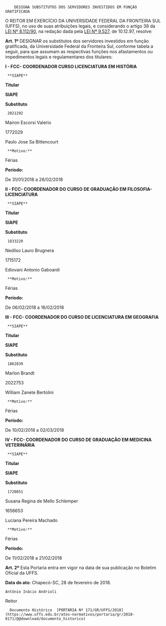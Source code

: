         DESIGNA SUBSTITUTOS DOS SERVIDORES INVESTIDOS EM FUNÇÃO GRATIFICADA  

O REITOR EM EXERCÍCIO DA UNIVERSIDADE FEDERAL DA FRONTEIRA SUL (UFFS), no uso de suas atribuições legais, e considerando o artigo 38 da [LEI Nº 8.112/90](http://www.planalto.gov.br/ccivil_03/Leis/L8112cons.htm), na redação dada pela [LEI Nº 9.527](http://www.planalto.gov.br/ccivil_03/leis/L9527.htm), de 10.12.97, resolve:

  

 **Art. 1º** DESIGNAR os substitutos dos servidores investidos em função gratificada, da Universidade Federal da Fronteira Sul, conforme tabela a seguir, para que assumam as respectivas funções nos afastamentos ou impedimentos legais e regulamentares dos titulares:

 **I - FCC- COORDENADOR CURSO LICENCIATURA EM HISTÓRIA**

     **SIAPE**

   **Titular**

   **SIAPE**

   **Substituto**

     2021292

   Mairon Escorsi Valerio

   1772029

   Paulo Jose Sa Bittencourt

     **Motivo:**

   Férias

   **Período:**

   De 31/01/2018 a 26/02/2018

      

 **II - FCC- COORDENADOR DO CURSO DE GRADUAÇÃO EM FILOSOFIA- LICENCIATURA**

     **SIAPE**

   **Titular**

   **SIAPE**

   **Substituto**

     1833220

   Nedilso Lauro Brugnera

   1715172

   Ediovani Antonio Gaboardi

     **Motivo:**

   Férias

   **Período:**

   De 06/02/2018 a 16/02/2018

      

 **III - FCC- COORDENADOR DO CURSO DE LICENCIATURA EM GEOGRAFIA**

     **SIAPE**

   **Titular**

   **SIAPE**

   **Substituto**

     1862839

   Marlon Brandt

   2022753

   William Zanete Bertolini

     **Motivo:**

   Férias

   **Período:**

   De 10/02/2018 a 02/03/2018

      

 **IV - FCC- COORDENADOR DO CURSO DE GRADUAÇÃO EM MEDICINA VETERINÁRIA**

     **SIAPE**

   **Titular**

   **SIAPE**

   **Substituto**

     1720851

   Susana Regina de Mello Schlemper

   1656653

   Luciana Pereira Machado

     **Motivo:**

   Férias

   **Período:**

   De 11/02/2018 a 21/02/2018

      

 **Art. 2º** Esta Portaria entra em vigor na data de sua publicação no Boletim Oficial da UFFS.

   **Data do ato:** Chapecó-SC, 28 de fevereiro de 2018.   
 

    Antônio Inácio Andrioli   
 Reitor 

      Documento Histórico  [PORTARIA Nº 171/GR/UFFS/2018](https://www.uffs.edu.br/atos-normativos/portaria/gr/2018-0171/@@download/documento_historico)     
      